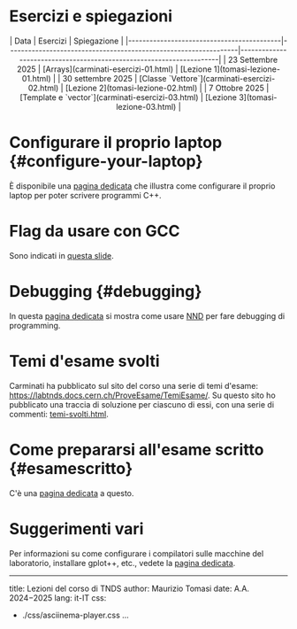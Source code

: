 # Esercizi e spiegazioni

<center>
| Data                                      | Esercizi                                                        | Spiegazione                                                         |
|-------------------------------------------|-----------------------------------------------------------------|---------------------------------------------------------------------|
| 23 Settembre 2025                         | [Arrays](carminati-esercizi-01.html)                            | [Lezione 1](tomasi-lezione-01.html)                                 |
| 30 settembre 2025                         | [Classe `Vettore`](carminati-esercizi-02.html)                  | [Lezione 2](tomasi-lezione-02.html)                                 |
| 7 Ottobre 2025                            | [Template e `vector`](carminati-esercizi-03.html)               | [Lezione 3](tomasi-lezione-03.html)                                 |
<!--
| 14 Ottobre 2025                           | [Analisi dati](carminati-esercizi-04.html)                      | [Lezione 4](tomasi-lezione-04.html)                                 |
| 21 Ottobre 2025                           | [Classi ed ereditarietà](carminati-esercizi-05.html)            | [Lezione 5](tomasi-lezione-05.html)                                 |
| 28 Ottobre 2025                           | [Ricerca di zeri](carminati-esercizi-06.html)                   | [Lezione 6](tomasi-lezione-06.html)                                 |
| 4 Novembre 2025                           | [Quadratura numerica](carminati-esercizi-07.html)               | [Notebook 7](https://ziotom78.github.io/tnds-notebooks/lezione07/)  |
| 11 Novembre 2025                          | [Equazioni differenziali](carminati-esercizi-08.html)           | [Notebook 8](https://ziotom78.github.io/tnds-notebooks/lezione08/), [slides](tomasi-lezione-08.html) |
| 18 Novembre 2025                          | Idem                                                            | [Esempio svolto](2025-11-12 Equazioni differenziali Tomasi.pdf)     |
| 25 Novembre 2025                          | [Numeri pseudo-casuali e integrali](carminati-esercizi-10.html) | [Notebook 10](https://ziotom78.github.io/tnds-notebooks/lezione10/) |
| 2 Dicembre 2025                           | Idem                                                            | Idem                                                                |
| 9 Dicembre 2025                           | [Simulazione di esperimenti](carminati-esercizi-12.html)        | [Notebook 10](https://ziotom78.github.io/tnds-notebooks/lezione10/) |
-->
</center>

<!--
Link al Google Form per il [seminario su C++, Python e Julia](tomasi-lezione-08.html#/seminario-su-c-python-e-julia): <https://forms.gle/saJjERRmYR6KxPpe9>. [Slides](tomasi-c++-python-julia.html).
-->

# Configurare il proprio laptop {#configure-your-laptop}

È disponibile una [pagina dedicata](configure-your-laptop.html) che illustra come configurare il proprio laptop per poter scrivere programmi C++.

# Flag da usare con GCC

Sono indicati in [questa slide](tomasi-lezione-01.html#/flag-del-compilatore).

# Debugging {#debugging}

In questa [pagina dedicata](debugging.html) si mostra come usare [NND](https://github.com/al13n321/nnd) per fare debugging di programming.


# Temi d'esame svolti

Carminati ha pubblicato sul sito del corso una serie di temi d'esame: <https://labtnds.docs.cern.ch/ProveEsame/TemiEsame/>. Su questo sito ho pubblicato una traccia di soluzione per ciascuno di essi, con una serie di commenti: [temi-svolti.html](temi-svolti.html).


# Come prepararsi all'esame scritto {#esamescritto}

C'è una [pagina dedicata](prepararsi-esame.html) a questo.

# Suggerimenti vari

Per informazioni su come configurare i compilatori sulle macchine del laboratorio, installare gplot++, etc., vedete la [pagina dedicata](miscellanea.html).

---
title: Lezioni del corso di TNDS
author: Maurizio Tomasi
date: A.A. 2024−2025
lang: it-IT
css:
- ./css/asciinema-player.css
...

